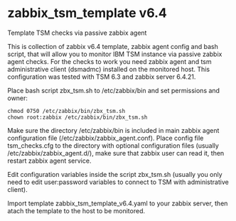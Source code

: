 # zabbix_tsm_template v6.4
Template TSM checks via passive zabbix agent

This is collection of zabbix v6.4 template, zabbix agent config and bash script, that will allow you to monitor IBM TSM instance via passive zabbix agent checks.
For the checks to work you need zabbix agent and tsm administrative client (dsmadmc) installed on the monitored host.
This configuration was tested with TSM 6.3 and zabbix server 6.4.21.

Place bash script zbx_tsm.sh to /etc/zabbix/bin and set permissions and owner:
```
chmod 0750 /etc/zabbix/bin/zbx_tsm.sh
chown root:zabbix /etc/zabbix/bin/zbx_tsm.sh
```
Make sure the directory /etc/zabbix/bin is included in main zabbix agent configuration file (/etc/zabbix/zabbix_agent.conf).
Place config file tsm_checks.cfg to the directory with optional configuration files (usually /etc/zabbix/zabbix_agent.d/), make sure that zabbix user can read it, then restart zabbix agent service.

Edit configuration variables inside the script zbx_tsm.sh (usually you only need to edit user:password variables to connect to TSM with administrative client).

Import template zabbix_tsm_template_v6.4.yaml to your zabbix server, then atach the template to the host to be monitored.


